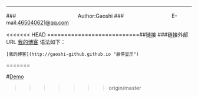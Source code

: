 ****
###　　　　　　　　　　　　Author:Gaoshi
###　　　　　　　　　 E-mail:465040621@qq.com

<<<<<<< HEAD
===========================##<a name="link"/>链接
###链接外部URL
[我的博客](http://gaoshi-github.github.io "悬停显示")   语法如下：
```
[我的博客](http://gaoshi-github.github.io "悬停显示")
```
=======

#[Demo](http://gaoshi-github.github.io "建议使用高级浏览器")

>>>>>>> origin/master
